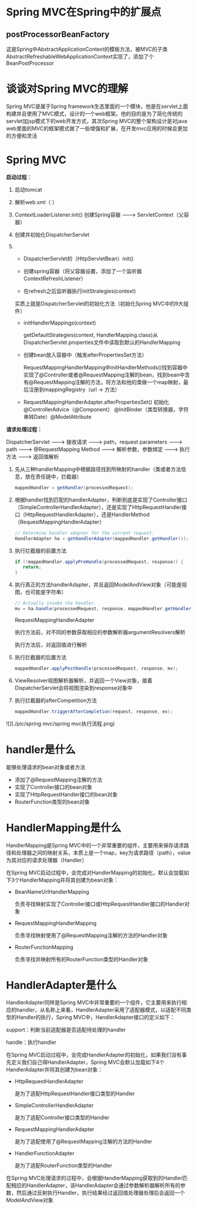 # Spring MVC在Spring中的扩展点

## postProcessorBeanFactory

这是Spring中AbstractApplicationContext的模板方法，被MVC的子类AbstractRefreshableWebApplicationContext实现了，添加了个BeanPostProcessor

# 谈谈对Spring MVC的理解

Spring MVC是属于Spring framework生态里面的一个模块，他是在servlet上面构建并且使用了MVC模式，设计的一个web框架。他的目的是为了简化传统的servlet加jsp模式下的web开发方式，其次Spring MVC的整个架构设计是对java web里面的MVC的框架模式做了一些增强和扩展，在开发mvc应用的时候会更加的方便和灵活

# Spring MVC

**启动过程**：

1. 启动tomcat

2. 解析web.xml（<listener> <servlet>）

3. ContextLoaderListener.init() 创建Spring容器 ---> ServletContext（父容器）

4. 创建并初始化DispatcherServlet

5. - DispatcherServlet的（HttpServletBean）init() 

   - 创建spring容器（将父容器设置，添加了一个监听器ContextRefreshListener） 

   -  在refresh之后监听器执行initStrategies(context) 

     实质上就是DispatcherServlet的初始化方法（初始化Spring MVC中的9大组件）

   - initHandlerMappings(context)

     getDefaultStrategies(context, HandlerMapping.class)从DispatcherServlet.properties文件中读取到默认的HandlerMapping

   - 创建bean放入容器中（触发afterPropertiesSet方法）

     RequestMappingHandlerMapping中initHandlerMethods()找到容器中实现了@Controller或者@RequestMapping注解的bean，找到bean中含有@RequestMapping注解的方法，将方法和他的类做一个map映射，最后注册到mappingRegistry（url -> 方法）
     
   - RequestMappingHandlerAdapter.afterPropertiesSet() 初始化@ControllerAdvice（@Component） @InitBinder（类型转换器，字符串转Date）@ModelAttribute

**请求处理过程：**

DispatcherServlet ---> 接收请求 ---> path，request parameters ---> path ---> @RequestMapping Method ---> 解析参数，参数绑定 ---> 执行方法 ---> 返回值解析

1. 先从三种handlerMapping中根据路径找到所映射的handler（类或者方法信息，放在责任链中，拦截器）

   ```java
   mappedHandler = getHandler(processedRequest);
   ```

2. 根据handler找到匹配的handlerAdapter，判断到底是实现了Controller接口（SimpleControllerHandlerAdapter），还是实现了HttpRequestHandler接口（HttpRequestHandlerAdapter），还是HandlerMethod（RequestMappingHandlerAdapter）

   ```java
   // Determine handler adapter for the current request.
   HandlerAdapter ha = getHandlerAdapter(mappedHandler.getHandler());
   ```

3. 执行拦截器的前置方法

   ```java
   if (!mappedHandler.applyPreHandle(processedRequest, response)) {
      return;
   }
   ```

4. 执行真正的方法handlerAdapter，并且返回ModelAndView对象（可能是视图，也可能是字符串）

   ```java
   // Actually invoke the handler.
   mv = ha.handle(processedRequest, response, mappedHandler.getHandler());
   ```

   RequestMappingHandlerAdapter

   执行方法前，对不同的参数获取相应的参数解析器argumentResolvers解析

   执行方法后，对返回值进行解析

5. 执行拦截器的后置方法

   ```java
   mappedHandler.applyPostHandle(processedRequest, response, mv);
   ```

6. ViewResolver视图解析器解析，并返回一个View对象，接着DispatcherServlet会将视图渲染到response对象中

7. 执行拦截器的afterCompetition方法

   ```java
   mappedHandler.triggerAfterCompletion(request, response, ex);
   ```

![](./pic/spring mvc/spring mvc执行流程.png)

# handler是什么

能够处理请求的bean对象或者方法

- 添加了@RequestMapping注解的方法
- 实现了Controller接口的bean对象
- 实现了HttpRequestHandler接口的bean对象
- RouterFunction类型的bean对象

# HandlerMapping是什么

HandlerMapping是Spring MVC中的一个非常重要的组件，主要用来保存请求路径和处理器之间的映射关系，本质上是一个map，key为请求路径（path），value为其对应的请求处理器（Handler）

在Spring MVC启动过程中，会完成对HandlerMapping的初始化，默认会加载如下3个HandlerMapping并将其创建为bean对象：

- BeanNameUrlHandlerMapping

  负责寻找映射实现了Controller接口或HttpRequestHandler接口的Handler对象

- RequestMappingHandlerMapping

  负责寻找映射使用了@RequestMapping注解的方法的Handler对象

- RouterFunctionMapping

  负责寻找并映射所有的RouterFunction类型的Handler对象

# HandlerAdapter是什么

HandlerAdapter同样是Spring MVC中非常重要的一个组件，它主要用来执行相应的handler，从名称上来看，HandlerAdapter采用了适配器模式，以适配不同类型的Handler的执行，Spring MVC中，HandlerAdapter接口的定义如下：

support：判断当前适配器是否适配待处理的handler

handle：执行handler

在Spring MVC启动过程中，会完成HandlerAdapter的初始化，如果我们没有事先定义我们自己得HandlerAdapter，Spring MVC会默认加载如下4个HandlerAdapter并将其创建为bean对象：

- HttpRequestHandlerAdapter

  是为了适配HttpRequestHandler接口类型的Handler

- SimpleControllerHandlerAdapter

  是为了适配Controller接口类型的Handler

- RequestMappingHandlerAdapter

  是为了适配使用了@RequestMapping注解的方法的Handler

- HandlerFunctionAdapter

  是为了适配RouterFunction类型的Handler

在Spring MVC处理请求的过程中，会根据HandlerMapping获取到的Handler匹配相应的HandlerAdapter，该HandlerAdapter会通过参数解析器解析所有的参数，然后通过反射执行Handler，执行结果经过返回值处理器处理后会返回一个ModelAndView对象
